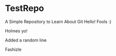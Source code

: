 # TestRepo
A Simple Repository to Learn About Git
Hello!
Fools :)

Holmes yo!

Added a random line

Fashizle
